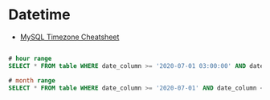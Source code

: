 
# Datetime

- [MySQL Timezone Cheatsheet](https://gist.github.com/suvozit/bf0200bf7b5029ebe5f4)



```sql

# hour range
SELECT * FROM table WHERE date_column >= '2020-07-01 03:00:00' AND date_column <= '2020-07-01 04:00:00';

# month range
SELECT * FROM table WHERE date_column >= '2020-07-01' AND date_column <= '2020-07-31';





```
